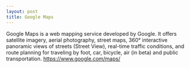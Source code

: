```yaml
---
layout: post
title: Google Maps
---
```


Google Maps is a web mapping service developed by Google. It offers satellite imagery, aerial photography, street maps, 360° interactive panoramic views of streets (Street View), real-time traffic conditions, and route planning for traveling by foot, car, bicycle, air (in beta) and public transportation. <https://www.google.com/maps/>


